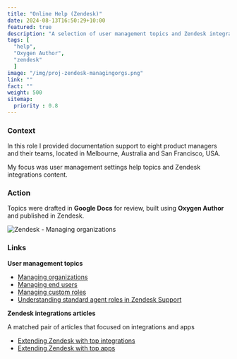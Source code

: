 ```yaml
---
title: "Online Help (Zendesk)"
date: 2024-08-13T16:50:29+10:00
featured: true
description: "A selection of user management topics and Zendesk integrations content."
tags: [
  "help",
  "Oxygen Author",
  "zendesk"
  ]
image: "/img/proj-zendesk-managingorgs.png"
link: ""
fact: ""
weight: 500
sitemap:
  priority : 0.8
---
```


### Context

In this role I provided documentation support to eight product managers and their teams, located in Melbourne, Australia and San Francisco, USA. 

My focus was user management settings help topics and Zendesk integrations content.

### Action

Topics were drafted in **Google Docs** for review, built using **Oxygen Author** and published in Zendesk. 

![Zendesk - Managing organizations](/img/proj-zendesk-managingorgs.png)

### Links

**User management topics**
- [Managing organizations](https://web.archive.org/web/20220128171951/https://support.zendesk.com/hc/en-us/articles/4408846640410-Managing-organizations)
- [Managing end users](https://web.archive.org/web/20220124163428/https://support.zendesk.com/hc/en-us/articles/4408822763546-Managing-end-users)
- [Managing custom roles](https://web.archive.org/web/20220523183110/https://support.zendesk.com/hc/en-us/articles/4408832292506-Managing-custom-roles)
- [Understanding standard agent roles in Zendesk Support](https://support.zendesk.com/hc/en-us/articles/4409155971354-Understanding-standard-agent-roles-in-Zendesk-Support)

**Zendesk integrations articles**

A matched pair of articles that focused on integrations and apps
- [Extending Zendesk with top integrations](https://web.archive.org/web/20221126102644/https://support.zendesk.com/hc/en-us/articles/4408832644122-Extending-Zendesk-with-top-integrations)
- [Extending Zendesk with top apps](https://web.archive.org/web/20220706023119/https://support.zendesk.com/hc/en-us/articles/4408829182234-Extending-Zendesk-with-top-apps)